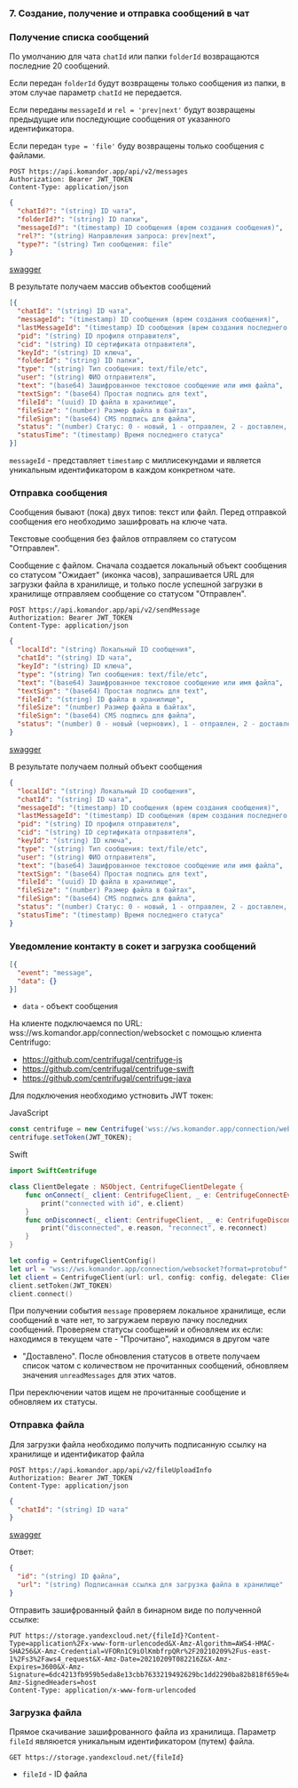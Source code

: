 ### 7. Создание, получение и отправка сообщений в чат

### Получение списка сообщений

По умолчанию для чата `chatId` или папки `folderId` возвращаются последние 20 сообщений. 

Если передан `folderId` будут возвращены только сообщения из папки, в этом случае параметр `chatId` не передается.

Если переданы `messageId` и `rel = 'prev|next'` будут возвращены предыдущие или последующие сообщения от указанного 
идентификатора.

Если передан `type = 'file'` буду возвращены только сообщения с файлами.

```http request
POST https://api.komandor.app/api/v2/messages
Authorization: Bearer JWT_TOKEN
Content-Type: application/json
```
```json
{
  "chatId?": "(string) ID чата",
  "folderId?": "(string) ID папки",
  "messageId?": "(timestamp) ID сообщения (врем создания сообщения)",
  "rel?": "(string) Направления запроса: prev|next",
  "type?": "(string) Тип сообщения: file"
}
```

[swagger](https://api.komandor.app/swagger/static/index.html#/Messages/post_api_v2_messages)

В результате получаем массив объектов сообщений

```json
[{
  "chatId": "(string) ID чата",
  "messageId": "(timestamp) ID сообщения (врем создания сообщения)",
  "lastMessageId": "(timestamp) ID сообщения (врем создания последнего сообщения)",
  "pid": "(string) ID профиля отправителя",
  "cid": "(string) ID сертификата отправителя",
  "keyId": "(string) ID ключа",
  "folderId": "(string) ID папки",
  "type": "(string) Тип сообщения: text/file/etc",
  "user": "(string) ФИО отправителя",
  "text": "(base64) Зашифрованное текстовое сообщение или имя файла",
  "textSign": "(base64) Простая подпись для text",
  "fileId": "(uuid) ID файла в хранилище",
  "fileSize": "(number) Размер файла в байтах",
  "fileSign": "(base64) CMS подпись для файла",
  "status": "(number) Статус: 0 - новый, 1 - отправлен, 2 - доставлен, 3 - прочитан",
  "statusTime": "(timestamp) Время последнего статуса"
}]
```
`messageId` - представляет `timestamp` с миллисекундами и является уникальным идентификатором в каждом конкретном чате.


### Отправка сообщения

Сообщения бывают (пока) двух типов: текст или файл. Перед отправкой сообщения его необходимо зашифровать на ключе чата.

Текстовые сообщения без файлов отправляем со статусом "Отправлен".

Сообщение с файлом. Сначала создается локальный объект сообщения со статусом "Ожидает" (иконка часов), запрашивается URL
для загрузки файла в хранилище, и только после успешной загрузки в хранилище отправляем сообщение со статусом "Отправлен". 

```http request
POST https://api.komandor.app/api/v2/sendMessage
Authorization: Bearer JWT_TOKEN
Content-Type: application/json
```
```json
{
  "localId": "(string) Локальный ID сообщения",
  "chatId": "(string) ID чата",
  "keyId": "(string) ID ключа",
  "type": "(string) Тип сообщения: text/file/etc",
  "text": "(base64) Зашифрованное текстовое сообщение или имя файла",
  "textSign": "(base64) Простая подпись для text",
  "fileId": "(string) ID файла в хранилище",
  "fileSize": "(number) Размер файла в байтах",
  "fileSign": "(base64) CMS подпись для файла",
  "status": "(number) 0 - новый (черновик), 1 - отправлен, 2 - доставлен, 3 - прочитан"
}
```

[swagger](https://api.komandor.app/swagger/static/index.html#/Messages/post_api_v2_sendMessage)

В результате получаем полный объект сообщения

```json
{
  "localId": "(string) Локальный ID сообщения",
  "chatId": "(string) ID чата",
  "messageId": "(timestamp) ID сообщения (врем создания сообщения)",
  "lastMessageId": "(timestamp) ID сообщения (врем создания последнего сообщения)",
  "pid": "(string) ID профиля отправителя",
  "cid": "(string) ID сертификата отправителя",
  "keyId": "(string) ID ключа",
  "type": "(string) Тип сообщения: text/file/etc",
  "user": "(string) ФИО отправителя",
  "text": "(base64) Зашифрованное текстовое сообщение или имя файла",
  "textSign": "(base64) Простая подпись для text",
  "fileId": "(uuid) ID файла в хранилище",
  "fileSize": "(number) Размер файла в байтах",
  "fileSign": "(base64) CMS подпись для файла",
  "status": "(number) Статус: 0 - новый, 1 - отправлен, 2 - доставлен, 3 - прочитан",
  "statusTime": "(timestamp) Время последнего статуса"
}
```

### Уведомление контакту в сокет и загрузка сообщений

```json
[{
  "event": "message",
  "data": {}
}]
```
- `data` - объект сообщения

На клиенте подключаемся по URL: wss://ws.komandor.app/connection/websocket с помощью клиента Centrifugo:

- https://github.com/centrifugal/centrifuge-js
- https://github.com/centrifugal/centrifuge-swift
- https://github.com/centrifugal/centrifuge-java

Для подключения необходимо устновить JWT токен:

JavaScript

```js
const centrifuge = new Centrifuge('wss://ws.komandor.app/connection/websocket');
centrifuge.setToken(JWT_TOKEN);
```

Swift

```swift
import SwiftCentrifuge

class ClientDelegate : NSObject, CentrifugeClientDelegate {
    func onConnect(_ client: CentrifugeClient, _ e: CentrifugeConnectEvent) {
        print("connected with id", e.client)
    }
    func onDisconnect(_ client: CentrifugeClient, _ e: CentrifugeDisconnectEvent) {
        print("disconnected", e.reason, "reconnect", e.reconnect)
    }
}

let config = CentrifugeClientConfig()
let url = "wss://ws.komandor.app/connection/websocket?format=protobuf"
let client = CentrifugeClient(url: url, config: config, delegate: ClientDelegate())
client.setToken(JWT_TOKEN)
client.connect()
```

При получении события `message` проверяем локальное хранилище, если сообщений в чате нет, то загружаем первую пачку последних
сообщений. Проверяем статусы сообщений и обновляем их если: находимся в текущем чате - "Прочитано", находимся в другом чате
- "Доставлено". После обновления статусов в ответе получаем список чатом с количеством не прочитанных сообщений, обновляем
значения `unreadMessages` для этих чатов.
  
При переключении чатов ищем не прочитанные сообщение и обновляем их статусы.

### Отправка файла

Для загрузки файла необходимо получить подписанную ссылку на хранилище и идентификатор файла

```http request
POST https://api.komandor.app/api/v2/fileUploadInfo
Authorization: Bearer JWT_TOKEN
Content-Type: application/json
```
```json
{
  "chatId": "(string) ID чата"
}
```

[swagger](https://api.komandor.app/swagger/static/index.html#/Messages/post_api_v2_fileUploadInfo)

Ответ:

```json
{
  "id": "(string) ID файла",
  "url": "(string) Подписанная ссылка для загрузка файла в хранилище"
}
```

Отправить зашифрованный файл в бинарном виде по полученной ссылке:

```http request
PUT https://storage.yandexcloud.net/{fileId}?Content-Type=application%2Fx-www-form-urlencoded&X-Amz-Algorithm=AWS4-HMAC-SHA256&X-Amz-Credential=VFORn1C9iOlKmbfrpQRr%2F20210209%2Fus-east-1%2Fs3%2Faws4_request&X-Amz-Date=20210209T082216Z&X-Amz-Expires=3600&X-Amz-Signature=6dc4213fb959b5eda8e13cbb7633219492629bc1dd2290ba82b818f659e4ef07&X-Amz-SignedHeaders=host
Content-Type: application/x-www-form-urlencoded
```

### Загрузка файла

Прямое скачивание зашифрованного файла из хранилища. Параметр `fileId` являюется уникальным идентификатором (путем) файла.

```http request
GET https://storage.yandexcloud.net/{fileId}
```
- `fileId` - ID файла

